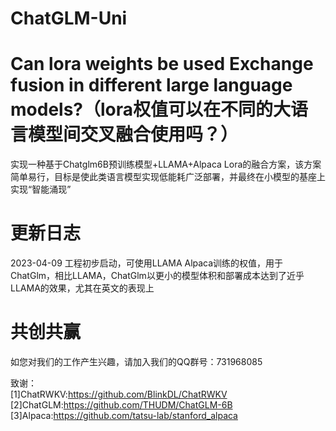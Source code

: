# ChatGLM-Uni
# Can lora weights be used Exchange fusion in different large language models?（lora权值可以在不同的大语言模型间交叉融合使用吗？）
实现一种基于Chatglm6B预训练模型+LLAMA+Alpaca Lora的融合方案，该方案简单易行，目标是使此类语言模型实现低能耗广泛部署，并最终在小模型的基座上实现“智能涌现”

# 更新日志
2023-04-09
工程初步启动，可使用LLAMA Alpaca训练的权值，用于ChatGlm，相比LLAMA，ChatGlm以更小的模型体积和部署成本达到了近乎LLAMA的效果，尤其在英文的表现上

# 共创共赢
如您对我们的工作产生兴趣，请加入我们的QQ群号：731968085

致谢：<br>
[1]ChatRWKV:https://github.com/BlinkDL/ChatRWKV<br>
[2]ChatGLM:https://github.com/THUDM/ChatGLM-6B<br>
[3]Alpaca:https://github.com/tatsu-lab/stanford_alpaca<br>
